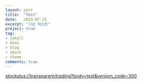 ```yaml
---
layout: post
title:  "Test"
date:   2019-07-15
excerpt: "그냥 테스트"
project: true
tag:
- jekyll 
- moon
- blog
- about
- theme
comments: true
---
```




<a href="stockplus://transparent/trading?body=test&version_code=300"> stockplus://transparent/trading?body=test&version_code=300 </a> 
